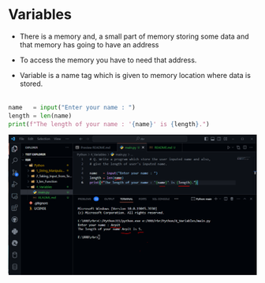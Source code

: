 # Variables

- There is a memory and, a small part of memory storing some data and that memory has going to have an address

- To access the memory you have to need that address. 

- Variable is a name tag which is given to memory location where data is stored.


```python

name   = input("Enter your name : ")
length = len(name)
print(f"The length of your name : '{name}' is {length}.")

```

![Alt text](image.png)